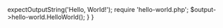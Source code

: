 <?php

class HelloWorldTest extends PHPUnit_Framework_TestCase
{

    public function testExpectHelloWorld()
    {
        $this->expectOutputString('Hello, World!');
        require 'hello-world.php';
        $output->hello-world.HelloWorld();

    }
}



<?php

function HelloWorld(){
    print "Hello, World!";

    }  

?>

